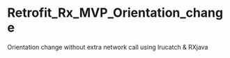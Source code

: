 # Retrofit_Rx_MVP_Orientation_change
Orientation change without extra network call using lrucatch & RXjava
